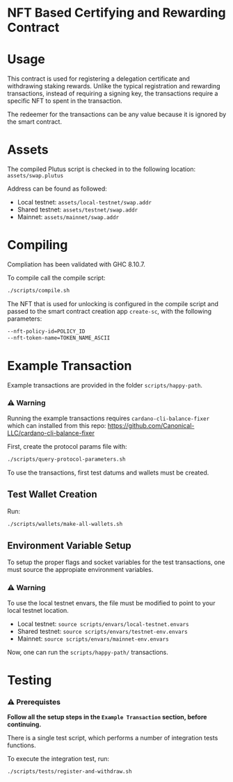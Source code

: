 # NFT Based Certifying and Rewarding Contract

# Usage

This contract is used for registering a delegation certificate and withdrawing staking rewards. Unlike the typical registration and rewarding transactions, instead of requiring a signing key, the transactions require a specific NFT to spent in the transaction.

The redeemer for the transactions can be any value because it is ignored by the smart contract.

# Assets

The compiled Plutus script is checked in to the following location: `assets/swap.plutus`

Address can be found as followed:
- Local testnet: `assets/local-testnet/swap.addr`
- Shared testnet: `assets/testnet/swap.addr`
- Mainnet: `assets/mainnet/swap.addr`

# Compiling

Compliation has been validated with GHC 8.10.7.

To compile call the compile script:

```bash
./scripts/compile.sh
```

The NFT that is used for unlocking is configured in the compile script and passed to the smart contract creation app `create-sc`, with the following parameters:

```bash
--nft-policy-id=POLICY_ID
--nft-token-name=TOKEN_NAME_ASCII
```

# Example Transaction

Example transactions are provided in the folder `scripts/happy-path`.

### ⚠️ Warning
Running the example transactions requires `cardano-cli-balance-fixer` which can installed from this repo: https://github.com/Canonical-LLC/cardano-cli-balance-fixer

First, create the protocol params file with:

```bash
./scripts/query-protocol-parameters.sh
```

To use the transactions, first test datums and wallets must be created.

## Test Wallet Creation

Run:

```bash
./scripts/wallets/make-all-wallets.sh
```

## Environment Variable Setup

To setup the proper flags and socket variables for the test transactions, one must source the appropiate environment variables.

### ⚠️ Warning
To use the local testnet envars, the file must be modified to point to your local testnet location.

- Local testnet: `source scripts/envars/local-testnet.envars`
- Shared testnet: `source scripts/envars/testnet-env.envars`
- Mainnet: `source scripts/envars/mainnet-env.envars`

Now, one can run the `scripts/happy-path/` transactions.

# Testing

### ⚠️ Prerequistes
**Follow all the setup steps in the `Example Transaction` section, before continuing.**

There is a single test script, which performs a number of integration tests functions.

To execute the integration test, run:

```bash
./scripts/tests/register-and-withdraw.sh
```
